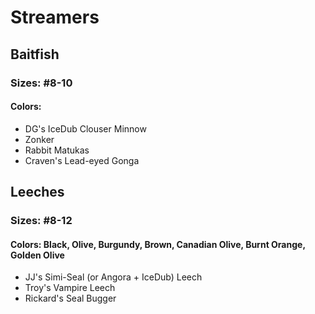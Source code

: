 # Streamers
## Baitfish
### Sizes: #8-10
#### Colors:
- DG's IceDub Clouser Minnow
- Zonker
- Rabbit Matukas
- Craven's Lead-eyed Gonga

## Leeches
### Sizes: #8-12
#### Colors: Black, Olive, Burgundy, Brown, Canadian Olive, Burnt Orange, Golden Olive
- JJ's Simi-Seal (or Angora + IceDub) Leech
- Troy's Vampire Leech
- Rickard's Seal Bugger
